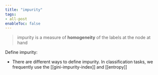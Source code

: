 ```yaml
---
title: "impurity"
tags:
- all-post
enableToc: false
---
```


> impurity is a measure of **homogeneity** of the labels at the node at hand


Define impurity:
- There are different ways to define impurity. In classification tasks, we frequently use the [[gini-impurity-index]] and [[entropy]]